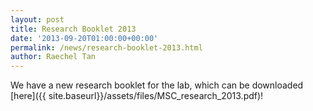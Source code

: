 ```yaml
---
layout: post
title: Research Booklet 2013
date: '2013-09-20T01:00:00+00:00'
permalink: /news/research-booklet-2013.html
author: Raechel Tan
---
```


We have a new research booklet for the lab, which can be downloaded [here]({{ site.baseurl}}/assets/files/MSC_research_2013.pdf)!
